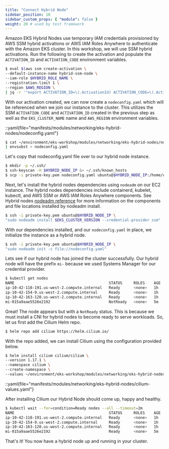 ```yaml
---
title: "Connect Hybrid Node"
sidebar_position: 10
sidebar_custom_props: { "module": false }
weight: 20 # used by test framework
---
```


Amazon EKS Hybrid Nodes use temporary IAM credentials provisioned by AWS SSM
hybrid activations or AWS IAM Roles Anywhere to authenticate with the Amazon EKS
cluster. In this workshop, we will use SSM hybrid activations. Run the following
to create the activation and populate the `ACTIVATION_ID` and `ACTIVATION_CODE`
environment variables.

```bash timeout=300 wait=30
$ eval $(aws ssm create-activation \
--default-instance-name hybrid-ssm-node \
--iam-role $HYBRID_ROLE_NAME \
--registration-limit 1 \
--region $AWS_REGION \
| jq -r '"export ACTIVATION_ID=\(.ActivationId) ACTIVATION_CODE=\(.ActivationCode)"')
```

With our activation created, we can now create a `nodeconfig.yaml` which will be
referenced when we join our instance to the cluster. This utilizes the SSM
`ACTIVATION_CODE` and `ACTIVATION_ID` created in the previous step as well as
the `EKS_CLUSTER_NAME` name and `AWS_REGION` environment variables.

::yaml{file="manifests/modules/networking/eks-hybrid-nodes/nodeconfig.yaml"}

```bash
$ cat ~/environment/eks-workshop/modules/networking/eks-hybrid-nodes/nodeconfig.yaml \
| envsubst > nodeconfig.yaml
```

Let's copy that nodeconfig.yaml file over to our hybrid node instance.

```bash timeout=300 wait=30
$ mkdir -p ~/.ssh/
$ ssh-keyscan -H $HYBRID_NODE_IP &> ~/.ssh/known_hosts
$ scp -i private-key.pem nodeconfig.yaml ubuntu@$HYBRID_NODE_IP:/home/ubuntu/nodeconfig.yaml
```

Next, let's install the hybrid nodes dependencies using `nodeadm` on our EC2 instance. The hybrid nodes dependencies include containerd, kubelet, kubectl, and AWS SSM or AWS IAM Roles Anywhere components. See Hybrid nodes [nodeadm reference](https://docs.aws.amazon.com/eks/latest/userguide/hybrid-nodes-nodeadm.html) for more information on the components and file locations installed by nodeadm install.

```bash timeout=300 wait=30
$ ssh -i private-key.pem ubuntu@$HYBRID_NODE_IP \
"sudo nodeadm install $EKS_CLUSTER_VERSION --credential-provider ssm"
```

With our dependencies installed, and our `nodeconfig.yaml` in place, we initialize the instance as a hybrid node.

```bash timeout=300 wait=30
$ ssh -i private-key.pem ubuntu@$HYBRID_NODE_IP \
"sudo nodeadm init -c file://nodeconfig.yaml"
```

Lets see if our hybrid node has joined the cluster successfully. Our hybrid node will have the prefix `mi-` because we used Systems Manager for our credential provider.

```bash timeout=300 wait=30
$ kubectl get nodes
NAME                                          STATUS     ROLES    AGE    VERSION
ip-10-42-118-191.us-west-2.compute.internal   Ready      <none>   1h   v1.31.3-eks-59bf375
ip-10-42-154-9.us-west-2.compute.internal     Ready      <none>   1h   v1.31.3-eks-59bf375
ip-10-42-163-120.us-west-2.compute.internal   Ready      <none>   1h   v1.31.3-eks-59bf375
mi-015a9aae5526e2192                          NotReady   <none>   5m     v1.31.4-eks-aeac579
```

Great! The node appears but with a `NotReady` status. This is because we must install a CNI for hybrid nodes to become ready to serve workloads. So, let us first add the Cilium Helm repo.

```bash timeout=300 wait=30
$ helm repo add cilium https://helm.cilium.io/
```

With the repo added, we can install Cilium using the configuration provided below.

```bash timeout=300 wait=30
$ helm install cilium cilium/cilium \
--version 1.17.1 \
--namespace cilium \
--create-namespace \
--values ~/environment/eks-workshop/modules/networking/eks-hybrid-nodes/cilium-values.yaml
```

::yaml{file="manifests/modules/networking/eks-hybrid-nodes/cilium-values.yaml"}

After installing Cilium our Hybrid Node should come up, happy and healthy.

```bash timeout=300 wait=30
$ kubectl wait --for=condition=Ready nodes --all --timeout=2m
NAME                                          STATUS     ROLES    AGE    VERSION
ip-10-42-118-191.us-west-2.compute.internal   Ready      <none>   1h   v1.31.3-eks-59bf375
ip-10-42-154-9.us-west-2.compute.internal     Ready      <none>   1h   v1.31.3-eks-59bf375
ip-10-42-163-120.us-west-2.compute.internal   Ready      <none>   1h   v1.31.3-eks-59bf375
mi-015a9aae5526e2192                          Ready      <none>   5m   v1.31.4-eks-aeac579
```

That's it! You now have a hybrid node up and running in your cluster.
